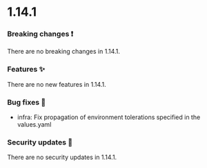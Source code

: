 # 1.14.1

### Breaking changes ❗

There are no breaking changes in 1.14.1.

### Features ✨

There are no new features in 1.14.1.

### Bug fixes 🐛

- infra: Fix propagation of environment tolerations specified in the values.yaml

### Security updates 🔐

There are no security updates in 1.14.1.
